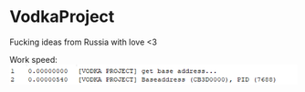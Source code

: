 # VodkaProject
Fucking ideas from Russia with love &lt;3

Work speed:
![alt text](Compiled/screenshot.png "Speed")
